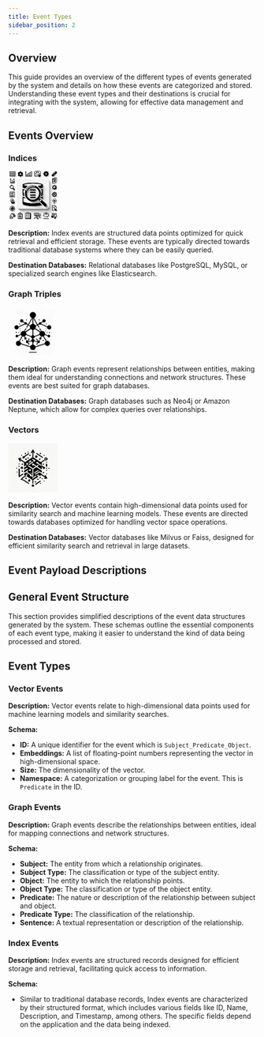 ```yaml
---
title: Event Types
sidebar_position: 2
---
```


## Overview

This guide provides an overview of the different types of events generated by the system and details on how these events are categorized and stored. Understanding these event types and their destinations is crucial for integrating with the system, allowing for effective data management and retrieval.

## Events Overview

### Indices 

![index](../assets/events/index.webp)

**Description:** Index events are structured data points optimized for quick retrieval and efficient storage. These events are typically directed towards traditional database systems where they can be easily queried.

**Destination Databases:** Relational databases like PostgreSQL, MySQL, or specialized search engines like Elasticsearch.

### Graph Triples 

![graph](../assets/events/graph.webp)

**Description:** Graph events represent relationships between entities, making them ideal for understanding connections and network structures. These events are best suited for graph databases.

**Destination Databases:** Graph databases such as Neo4j or Amazon Neptune, which allow for complex queries over relationships.

### Vectors 

![vector](../assets/events/vector.webp)

**Description:** Vector events contain high-dimensional data points used for similarity search and machine learning models. These events are directed towards databases optimized for handling vector space operations.

**Destination Databases:** Vector databases like Milvus or Faiss, designed for efficient similarity search and retrieval in large datasets.

## Event Payload Descriptions

## General Event Structure

This section provides simplified descriptions of the event data structures generated by the system. These schemas outline the essential components of each event type, making it easier to understand the kind of data being processed and stored.

## Event Types

### Vector Events

**Description:** Vector events relate to high-dimensional data points used for machine learning models and similarity searches.

**Schema:**

- **ID:** A unique identifier for the event which is `Subject_Predicate_Object`.
- **Embeddings:** A list of floating-point numbers representing the vector in high-dimensional space.
- **Size:** The dimensionality of the vector.
- **Namespace:** A categorization or grouping label for the event. This is `Predicate` in the ID.

### Graph Events

**Description:** Graph events describe the relationships between entities, ideal for mapping connections and network structures.

**Schema:**

- **Subject:** The entity from which a relationship originates.
- **Subject Type:** The classification or type of the subject entity.
- **Object:** The entity to which the relationship points.
- **Object Type:** The classification or type of the object entity.
- **Predicate:** The nature or description of the relationship between subject and object.
- **Predicate Type:** The classification of the relationship.
- **Sentence:** A textual representation or description of the relationship.

### Index Events

**Description:** Index events are structured records designed for efficient storage and retrieval, facilitating quick access to information.

**Schema:**

- Similar to traditional database records, Index events are characterized by their structured format, which includes various fields like ID, Name, Description, and Timestamp, among others. The specific fields depend on the application and the data being indexed.
